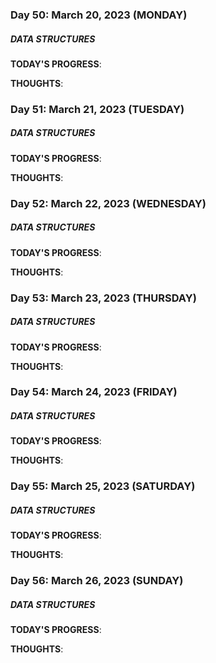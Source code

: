 ### Day 50: March 20, 2023 (MONDAY)

##### DATA STRUCTURES

**TODAY'S PROGRESS**:

**THOUGHTS**:

### Day 51: March 21, 2023 (TUESDAY)

##### DATA STRUCTURES

**TODAY'S PROGRESS**:

**THOUGHTS**:

### Day 52: March 22, 2023 (WEDNESDAY)

##### DATA STRUCTURES

**TODAY'S PROGRESS**:

**THOUGHTS**:

### Day 53: March 23, 2023 (THURSDAY)

##### DATA STRUCTURES

**TODAY'S PROGRESS**:

**THOUGHTS**:

### Day 54: March 24, 2023 (FRIDAY)

##### DATA STRUCTURES

**TODAY'S PROGRESS**:

**THOUGHTS**:

### Day 55: March 25, 2023 (SATURDAY)

##### DATA STRUCTURES

**TODAY'S PROGRESS**:

**THOUGHTS**:

### Day 56: March 26, 2023 (SUNDAY)

##### DATA STRUCTURES

**TODAY'S PROGRESS**:

**THOUGHTS**:
